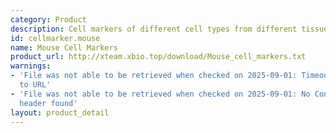 ```yaml
---
category: Product
description: Cell markers of different cell types from different tissues in mouse
id: cellmarker.mouse
name: Mouse Cell Markers
product_url: http://xteam.xbio.top/download/Mouse_cell_markers.txt
warnings:
- 'File was not able to be retrieved when checked on 2025-09-01: Timeout connecting
  to URL'
- 'File was not able to be retrieved when checked on 2025-09-01: No Content-Length
  header found'
layout: product_detail
---
```

